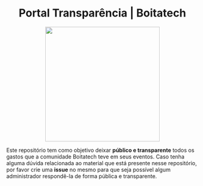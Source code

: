 <h1 align="center"> Portal Transparência | Boitatech </h1>

<div align='center'>
    <img src='https://i.imgur.com/L9nmyHE.png' width="300" height="300">
</div>

Este repositório tem como objetivo deixar **público e transparente** todos os gastos que a comunidade Boitatech teve em seus eventos. Caso tenha alguma dúvida relacionada ao material que está presente nesse repositório, por favor crie uma **issue** no mesmo para que seja possível algum administrador respondê-la de forma pública e transparente.
